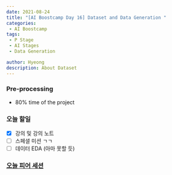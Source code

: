 ```yaml
---
date: 2021-08-24
title: "[AI Boostcamp Day 16] Dataset and Data Generation "
categories: 
 - AI Boostcamp
tags:
 - P Stage
 - AI Stages
 - Data Generation

author: Hyeong
description: About Dataset 
---
```

### Pre-processing
- 80% time of the project


### 오늘 할일
- [x]  강의 및 강의 노트
- [ ]  스페셜 미션 ㄱㄱ
- [ ]  데이터 EDA (아마 못할 듯)

### [오늘 피어 세션](https://www.notion.so/aa5b217b9b0140cfb10f4ec980b36c87?v=790a78942a234318a9bd84c5d5acfa4b&p=4d7097c0d2144eecabbf429c3e94fa2e)
